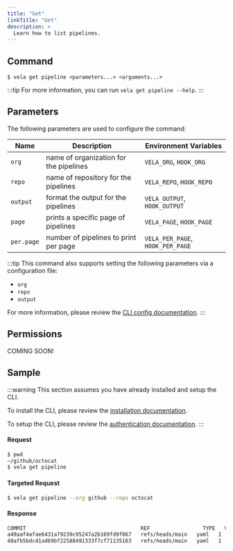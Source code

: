 ```yaml
---
title: "Get"
linkTitle: "Get"
description: >
  Learn how to list pipelines.
---
```


## Command

```
$ vela get pipeline <parameters...> <arguments...>
```

:::tip
For more information, you can run `vela get pipeline --help`.
:::

## Parameters

The following parameters are used to configure the command:

| Name       | Description                            | Environment Variables            |
| ---------- |----------------------------------------| -------------------------------- |
| `org`      | name of organization for the pipelines | `VELA_ORG`, `HOOK_ORG`           |
| `repo`     | name of repository for the pipelines   | `VELA_REPO`, `HOOK_REPO`         |
| `output`   | format the output for the pipelines    | `VELA_OUTPUT`, `HOOK_OUTPUT`     |
| `page`     | prints a specific page of pipelines    | `VELA_PAGE`, `HOOK_PAGE`         |
| `per.page` | number of pipelines to print per page  | `VELA_PER_PAGE`, `HOOK_PER_PAGE` |

:::tip
This command also supports setting the following parameters via a configuration file:

- `org`
- `repo`
- `output`

For more information, please review the [CLI config documentation](/docs//docs/reference/cli/config.md).
:::

## Permissions

COMING SOON!

## Sample

:::warning
This section assumes you have already installed and setup the CLI.

To install the CLI, please review the [installation documentation](/docs/reference/cli/install.md).

To setup the CLI, please review the [authentication documentation](/docs/reference/cli/authentication.md).
:::

#### Request

```sh
$ pwd
~/github/octocat
$ vela get pipeline
```

#### Targeted Request

```sh
$ vela get pipeline --org github --repo octocat
```

#### Response

```sh
COMMIT                                     REF                 TYPE   VERSION   STAGES   STEPS
a49aaf4afae6431a79239c95247a2b169fd9f067   refs/heads/main   yaml   1         f        t
48afb5bdc41ad69bf22588491333f7cf71135163   refs/heads/main   yaml   1         f        t
```
